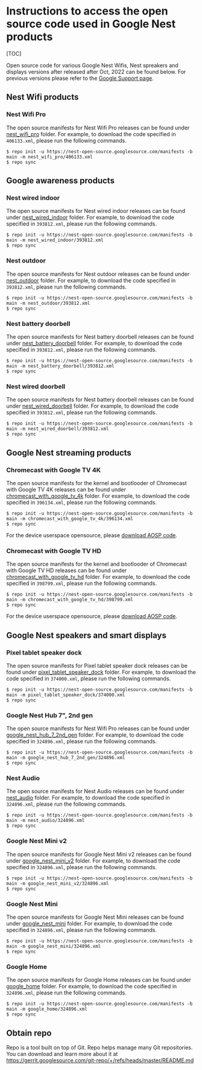 # Instructions to access the open source code used in Google Nest products

[TOC]

Open source code for various Google Nest Wifis, Nest spreakers and displays
versions after released after Oct, 2022 can be found below. For previous
versions please refer to the
[Google Support page](https://support.google.com/product-documentation/topic/6355909).

## Nest Wifi products

### Nest Wifi Pro

The open source manifests for Nest Wifi Pro releases can be found under
[nest_wifi_pro](https://nest-open-source.googlesource.com/manifests/+/refs/heads/main/nest_wifi_pro)
folder. For example, to download the code specified in `406133.xml`, please run
the following commands.

```shell
$ repo init -u https://nest-open-source.googlesource.com/manifests -b main -m nest_wifi_pro/406133.xml
$ repo sync
```

## Google awareness products

### Nest wired indoor

The open source manifests for Nest wired indoor releases can be found under
[nest_wired_indoor](https://nest-open-source.googlesource.com/manifests/+/refs/heads/main/nest_wired_indoor)
folder. For example, to download the code specified in `393812.xml`, please run
the following commands.

```shell
$ repo init -u https://nest-open-source.googlesource.com/manifests -b main -m nest_wired_indoor/393812.xml
$ repo sync
```

### Nest outdoor

The open source manifests for Nest outdoor releases can be found under
[nest_outdoor](https://nest-open-source.googlesource.com/manifests/+/refs/heads/main/nest_outdoor)
folder. For example, to download the code specified in `393812.xml`, please run
the following commands.

```shell
$ repo init -u https://nest-open-source.googlesource.com/manifests -b main -m nest_outdoor/393812.xml
$ repo sync
```

### Nest battery doorbell

The open source manifests for Nest battery doorbell releases can be found under
[nest_battery_doorbell](https://nest-open-source.googlesource.com/manifests/+/refs/heads/main/nest_battery_doorbell)
folder. For example, to download the code specified in `393812.xml`, please run
the following commands.

```shell
$ repo init -u https://nest-open-source.googlesource.com/manifests -b main -m nest_battery_doorbell/393812.xml
$ repo sync
```

### Nest wired doorbell

The open source manifests for Nest battery doorbell releases can be found under
[nest_wired_doorbell](https://nest-open-source.googlesource.com/manifests/+/refs/heads/main/nest_wired_doorbell)
folder. For example, to download the code specified in `393812.xml`, please run
the following commands.

```shell
$ repo init -u https://nest-open-source.googlesource.com/manifests -b main -m nest_wired_doorbell/393812.xml
$ repo sync
```

## Google Nest streaming products

### Chromecast with Google TV 4K

The open source manifests for the kernel and bootlooder of Chromecast with
Google TV 4K releases can be found under
[chromecast_with_google_tv_4k](https://nest-open-source.googlesource.com/manifests/+/refs/heads/main/chromecast_with_google_tv_4k)
folder. For example, to download the code specified in `396134.xml`, please run
the following commands.

```shell
$ repo init -u https://nest-open-source.googlesource.com/manifests -b main -m chromecast_with_google_tv_4k/396134.xml
$ repo sync
```

For the device userspace opensource, please
[download AOSP code](https://source.android.com/docs/setup/download/downloading).

### Chromecast with Google TV HD

The open source manifests for the kernel and bootlooder of Chromecast with
Google TV HD releases can be found under
[chromecast_with_google_tv_hd](https://nest-open-source.googlesource.com/manifests/+/refs/heads/main/chromecast_with_google_tv_hd)
folder. For example, to download the code specified in `398799.xml`, please run
the following commands.

```shell
$ repo init -u https://nest-open-source.googlesource.com/manifests -b main -m chromecast_with_google_tv_hd/398799.xml
$ repo sync
```

For the device userspace opensource, please
[download AOSP code](https://source.android.com/docs/setup/download/downloading).

## Google Nest speakers and smart displays

### Pixel tablet speaker dock

The open source manifests for Pixel tablet speaker dock releases can be found
under
[pixel_tablet_speaker_dock](https://nest-open-source.googlesource.com/manifests/+/refs/heads/main/pixel_tablet_speaker_dock)
folder. For example, to download the code specified in `374000.xml`, please run
the following commands.

```shell
$ repo init -u https://nest-open-source.googlesource.com/manifests -b main -m pixel_tablet_speaker_dock/374000.xml
$ repo sync
```

### Google Nest Hub 7", 2nd gen

The open source manifests for Nest Wifi Pro releases can be found under
[google_nest_hub_7_2nd_gen](https://nest-open-source.googlesource.com/manifests/+/refs/heads/main/google_nest_hub_7_2nd_gen)
folder. For example, to download the code specified in `324896.xml`, please run
the following commands.

```shell
$ repo init -u https://nest-open-source.googlesource.com/manifests -b main -m google_nest_hub_7_2nd_gen/324896.xml
$ repo sync
```

### Nest Audio

The open source manifests for Nest Audio releases can be found under
[nest_audio](https://nest-open-source.googlesource.com/manifests/+/refs/heads/main/nest_audio)
folder. For example, to download the code specified in `324896.xml`, please run
the following commands.

```shell
$ repo init -u https://nest-open-source.googlesource.com/manifests -b main -m nest_audio/324896.xml
$ repo sync
```

### Google Nest Mini v2

The open source manifests for Google Nest Mini v2 releases can be found under
[google_nest_mini_v2](https://nest-open-source.googlesource.com/manifests/+/refs/heads/main/google_nest_mini_v2)
folder. For example, to download the code specified in `324896.xml`, please run
the following commands.

```shell
$ repo init -u https://nest-open-source.googlesource.com/manifests -b main -m google_nest_mini_v2/324896.xml
$ repo sync
```

### Google Nest Mini

The open source manifests for Google Nest Mini releases can be found under
[google_nest_mini](https://nest-open-source.googlesource.com/manifests/+/refs/heads/main/google_nest_mini)
folder. For example, to download the code specified in `324896.xml`, please run
the following commands.

```shell
$ repo init -u https://nest-open-source.googlesource.com/manifests -b main -m google_nest_mini/324896.xml
$ repo sync
```

### Google Home

The open source manifests for Google Home releases can be found under
[google_home](https://nest-open-source.googlesource.com/manifests/+/refs/heads/main/google_home)
folder. For example, to download the code specified in `324896.xml`, please run
the following commands.

```shell
$ repo init -u https://nest-open-source.googlesource.com/manifests -b main -m google_home/324896.xml
$ repo sync
```

## Obtain repo

Repo is a tool built on top of Git. Repo helps manage many Git repositories. You
can download and learn more about it at
https://gerrit.googlesource.com/git-repo/+/refs/heads/master/README.md
